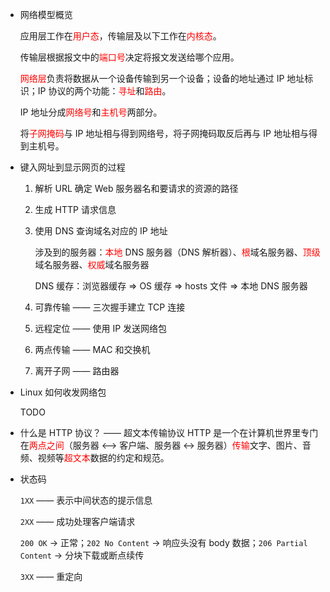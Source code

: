 - 网络模型概览

  应用层工作在<font color=red>用户态</font>，传输层及以下工作在<font color=red>内核态</font>。

  传输层根据报文中的<font color=red>端口号</font>决定将报文发送给哪个应用。

  <font color=red>网络层</font>负责将数据从一个设备传输到另一个设备；设备的地址通过 IP 地址标识；IP 协议的两个功能：<font color=red>寻址</font>和<font color=red>路由</font>。

  IP 地址分成<font color=red>网络号</font>和<font color=red>主机号</font>两部分。

  将<font color=red>子网掩码</font>与 IP 地址相与得到网络号，将子网掩码取反后再与 IP 地址相与得到主机号。

- 键入网址到显示网页的过程

  1. 解析 URL 确定 Web 服务器名和要请求的资源的路径

  2. 生成 HTTP 请求信息

  3. 使用 DNS 查询域名对应的 IP 地址

     涉及到的服务器：<font color=red>本地</font> DNS 服务器（DNS 解析器）、<font color=red>根</font>域名服务器、<font color=red>顶级</font>域名服务器、<font color=red>权威</font>域名服务器

     DNS 缓存：浏览器缓存 => OS 缓存 => hosts 文件 => 本地 DNS 服务器

  4. 可靠传输 —— 三次握手建立 TCP 连接

  5. 远程定位 —— 使用 IP 发送网络包

  6. 两点传输 —— MAC 和交换机

  7. 离开子网 —— 路由器

- Linux 如何收发网络包

  TODO

- 什么是 HTTP 协议？ —— 超文本传输协议 HTTP 是一个在计算机世界里专门在<font color=red>两点之间</font>（服务器 <--> 客户端、服务器 <-> 服务器）<font color=red>传输</font>文字、图片、音频、视频等<font color=red>超文本</font>数据的约定和规范。

- 状态码

  `1XX` —— 表示中间状态的提示信息

  `2XX`  —— 成功处理客户端请求

  `200 OK` -> 正常；`202 No Content` -> 响应头没有 body 数据；`206 Partial Content` -> 分块下载或断点续传

  `3XX` —— 重定向

  

  